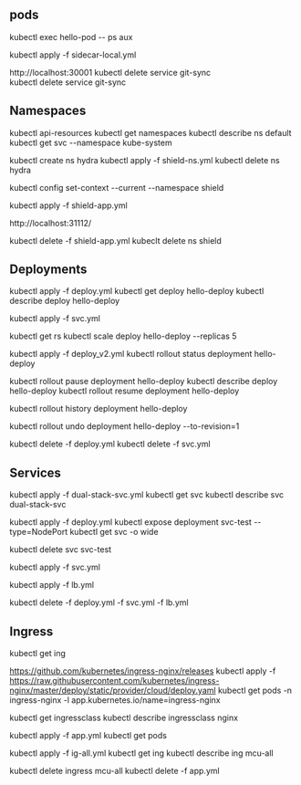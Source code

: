 ## pods

kubectl exec hello-pod -- ps aux

kubectl apply -f sidecar-local.yml

http://localhost:30001
kubectl delete service git-sync   
kubectl delete service git-sync   

## Namespaces

kubectl api-resources
kubectl get namespaces
kubectl describe ns default
kubectl get svc --namespace kube-system

kubectl create ns hydra
kubectl apply -f shield-ns.yml
kubectl delete ns hydra

kubectl config set-context --current --namespace shield

kubectl apply -f shield-app.yml

http://localhost:31112/


kubectl delete -f shield-app.yml
kubeclt delete ns shield

## Deployments

kubectl apply -f deploy.yml
kubectl get deploy hello-deploy
kubectl describe deploy hello-deploy

kubectl apply -f svc.yml

kubectl get rs
kubectl scale deploy hello-deploy --replicas 5

kubectl apply -f deploy_v2.yml
kubectl rollout status deployment hello-deploy

kubectl rollout pause deployment hello-deploy 
kubectl describe deploy hello-deploy
kubectl rollout resume deployment hello-deploy 

kubectl rollout history deployment hello-deploy

kubectl rollout undo deployment hello-deploy --to-revision=1

kubectl delete -f deploy.yml
kubectl delete -f svc.yml

## Services

kubectl apply -f dual-stack-svc.yml
kubectl get svc
kubectl describe svc dual-stack-svc

kubectl apply -f deploy.yml
kubectl expose deployment svc-test --type=NodePort
kubectl get svc -o wide

kubectl delete svc svc-test

kubectl apply -f svc.yml

kubectl apply -f lb.yml

kubectl delete -f deploy.yml -f svc.yml -f lb.yml

## Ingress

kubectl get ing

https://github.com/kubernetes/ingress-nginx/releases
kubectl apply -f https://raw.githubusercontent.com/kubernetes/ingress-nginx/master/deploy/static/provider/cloud/deploy.yaml
kubectl get pods -n ingress-nginx -l app.kubernetes.io/name=ingress-nginx

kubectl get ingressclass
kubectl describe ingressclass nginx

kubectl apply -f app.yml
kubectl get pods

kubectl apply -f ig-all.yml
kubectl get ing
kubectl describe ing mcu-all

kubectl delete ingress mcu-all
kubectl delete -f app.yml